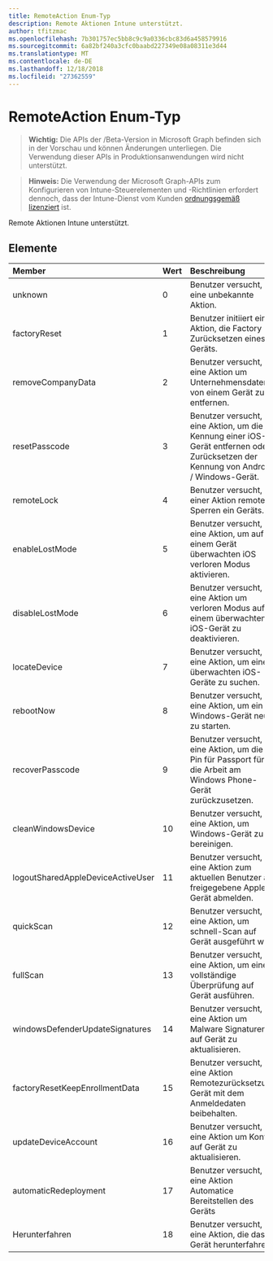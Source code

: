 ```yaml
---
title: RemoteAction Enum-Typ
description: Remote Aktionen Intune unterstützt.
author: tfitzmac
ms.openlocfilehash: 7b301757ec5bb8c9c9a0336cbc83d6a458579916
ms.sourcegitcommit: 6a82bf240a3cfc0baabd227349e08a08311e3d44
ms.translationtype: MT
ms.contentlocale: de-DE
ms.lasthandoff: 12/18/2018
ms.locfileid: "27362559"
---
```

# <a name="remoteaction-enum-type"></a>RemoteAction Enum-Typ

> **Wichtig:** Die APIs der /Beta-Version in Microsoft Graph befinden sich in der Vorschau und können Änderungen unterliegen. Die Verwendung dieser APIs in Produktionsanwendungen wird nicht unterstützt.

> **Hinweis:** Die Verwendung der Microsoft Graph-APIs zum Konfigurieren von Intune-Steuerelementen und -Richtlinien erfordert dennoch, dass der Intune-Dienst vom Kunden [ordnungsgemäß lizenziert](https://go.microsoft.com/fwlink/?linkid=839381) ist.

Remote Aktionen Intune unterstützt.
## <a name="members"></a>Elemente
|Member|Wert|Beschreibung|
|:---|:---|:---|
|unknown|0|Benutzer versucht, eine unbekannte Aktion.|
|factoryReset|1|Benutzer initiiert eine Aktion, die Factory Zurücksetzen eines Geräts. |
|removeCompanyData|2|Benutzer versucht, eine Aktion um Unternehmensdaten von einem Gerät zu entfernen. |
|resetPasscode|3|Benutzer versucht, eine Aktion, um die Kennung einer iOS-Gerät entfernen oder Zurücksetzen der Kennung von Android / Windows-Gerät. |
|remoteLock|4|Benutzer versucht, einer Aktion remote Sperren ein Geräts.|
|enableLostMode|5|Benutzer versucht, eine Aktion, um auf einem Gerät überwachten iOS verloren Modus aktivieren.|
|disableLostMode|6|Benutzer versucht, eine Aktion um verloren Modus auf einem überwachten iOS-Gerät zu deaktivieren.|
|locateDevice|7|Benutzer versucht, eine Aktion, um eine überwachten iOS-Geräte zu suchen.|
|rebootNow|8|Benutzer versucht, eine Aktion, um ein Windows-Gerät neu zu starten.|
|recoverPasscode|9|Benutzer versucht, eine Aktion, um die Pin für Passport für die Arbeit am Windows Phone-Gerät zurückzusetzen.|
|cleanWindowsDevice|10|Benutzer versucht, eine Aktion, um Windows-Gerät zu bereinigen.|
|logoutSharedAppleDeviceActiveUser|11|Benutzer versucht, eine Aktion zum aktuellen Benutzer auf freigegebene Apple Gerät abmelden.|
|quickScan|12|Benutzer versucht, eine Aktion, um schnell-Scan auf Gerät ausgeführt wird.|
|fullScan|13|Benutzer versucht, eine Aktion, um eine vollständige Überprüfung auf Gerät ausführen.|
|windowsDefenderUpdateSignatures|14|Benutzer versucht, eine Aktion um Malware Signaturen auf Gerät zu aktualisieren.|
|factoryResetKeepEnrollmentData|15|Benutzer versucht, eine Aktion Remotezurücksetzung Gerät mit dem Anmeldedaten beibehalten.|
|updateDeviceAccount|16|Benutzer versucht, eine Aktion um Konto auf Gerät zu aktualisieren.|
|automaticRedeployment|17|Benutzer versucht, eine Aktion Automatice Bereitstellen des Geräts|
|Herunterfahren|18|Benutzer versucht, eine Aktion, die das Gerät herunterfahren.|





